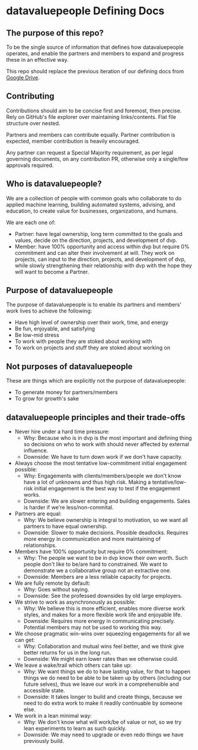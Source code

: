 # datavaluepeople Defining Docs

## The purpose of this repo?

To be the single source of information that defines how datavaluepeople operates, and enable the
partners and members to expand and progress these in an effective way.

This repo should replace the previous iteration of our defining docs from [Google Drive][link to
old docs].

## Contributing

Contributions should aim to be concise first and foremost, then precise. Rely on GitHub's file
explorer over maintaining links/contents. Flat file structure over nested.

Partners and members can contribute equally. Partner contribution is expected, member contribution
is heavily encouraged.

Any partner can request a Special Majority requirement, as per legal governing documents, on any
contribution PR, otherwise only a single/few approvals required.

## Who is datavaluepeople?

We are a collection of people with common goals who collaborate to do applied machine learning,
building automated systems, advising, and education, to create value for businesses, organizations,
and humans.

We are each one of:
- Partner: have legal ownership, long term committed to the goals and values, decide on the
  direction, projects, and development of dvp.
- Member: have 100% opportunity and access within dvp but require 0% commitment and can alter
  their involvement at will. They work on projects, can input to the direction, projects, and
  development of dvp, while slowly strengthening their relationship with dvp with the hope they
  will want to become a Partner.

## Purpose of datavaluepeople

The purpose of datavaluepeople is to enable its partners and members' work lives to achieve the
following:
- Have high level of ownership over their work, time, and energy
- Be fun, enjoyable, and satisfying
- Be low-mid stress
- To work with people they are stoked about working with
- To work on projects and stuff they are stoked about working on

## Not purposes of datavaluepeople

These are things which are explicitly not the purpose of datavaluepeople:
- To generate money for partners/members
- To grow for growth's sake

## datavaluepeople principles and their trade-offs

- Never hire under a hard time pressure:
    - Why: Because who is in dvp is _the_ most important and defining thing so decisions on who to
      work with should never affected by external influence.
    - Downside: We have to turn down work if we don't have capacity.
- Always choose the most tentative low-commitment initial engagement possible:
    - Why: Engagements with clients/members/people we don't know have a lot of unknowns and thus
      high risk. Making a tentative/low-risk initial engagement is the best way to test if the
      engagement works.
    - Downside: We are slower entering and building engagements. Sales is harder if we're
      less/non-commital.
- Partners are equal:
    - Why: We believe ownership is integral to motivation, so we want all partners to have equal
      ownership.
    - Downside: Slower to make decisions. Possible deadlocks. Requires more energy in communication
      and more maintaining of relationships.
- Members have 100% opportunity but require 0% commitment:
    - Why: The people we want to be in dvp know their own worth. Such people don't like to be/are
      hard to constrained. We want to demonstrate we a collaborative group not an extractive one.
    - Downside: Members are a less reliable capacity for projects.
- We are fully remote by default:
    - Why: Goes without saying.
    - Downside: See the professed downsides by old large employers.
- We strive to work as asynchronously as possible:
    - Why: We believe this is more efficient, enables more diverse work styles, and makes for a
      more flexible work life and enjoyable life.
    - Downside: Requires more energy in communicating precisely. Potential members may not be used
      to working this way.
- We choose pragmatic win-wins over squeezing engagements for all we can get:
    - Why: Collaboration and mutual wins feel better, and we think give better returns for us in
      the long run.
    - Downside: We might earn lower rates than we otherwise could.
- We leave a wake/trail which others can take up:
    - Why: We want things we do to have lasting value, for that to happen things we do need to be
      able to be taken up by others (including our future selves), thus we leave our work in a
      comprehensible and accessible state.
    - Downside: It takes longer to build and create things, because we need to do extra work to
      make it readily continuable by someone else.
- We work in a lean minimal way:
    - Why: We don't know what will work/be of value or not, so we try lean experiments to learn as
      such quickly.
    - Downside: We may need to upgrade or even redo things we have previously build.


[link to old docs]: https://docs.google.com/document/d/1aI_ywv-VXqnCAddv9bWmHjt0_msr3S4MmCe5nvH1jlM/edit?usp=sharing
